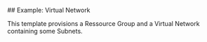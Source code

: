 ## Example: Virtual Network

This template provisions a Ressource Group and a Virtual Network containing some Subnets.

